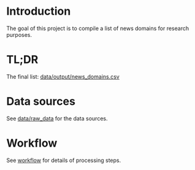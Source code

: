 # Introduction

The goal of this project is to compile a list of news domains for research purposes.

# TL;DR

The final list: [data/output/news_domains.csv](data/output/news_domains.csv)

# Data sources

See [data/raw_data](data/raw_data) for the data sources.

# Workflow

See [workflow](workflow) for details of processing steps.